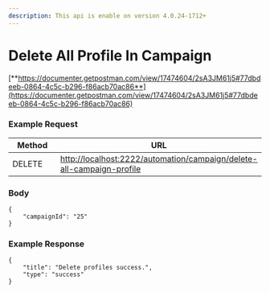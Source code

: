 ```yaml
---
description: This api is enable on version 4.0.24-1712+
---
```


# Delete All Profile In Campaign

[**https://documenter.getpostman.com/view/17474604/2sA3JM61j5#77dbdeeb-0864-4c5c-b296-f86acb70ac86**](https://documenter.getpostman.com/view/17474604/2sA3JM61j5#77dbdeeb-0864-4c5c-b296-f86acb70ac86)

### **Example Request** <a href="#example-request-1" id="example-request-1"></a>

<table><thead><tr><th width="145">Method</th><th>URL</th></tr></thead><tbody><tr><td>DELETE</td><td><a href="http://localhost:2222/automation/campaign/delete-all-campaign-profile">http://localhost:2222/automation/campaign/delete-all-campaign-profile</a></td></tr></tbody></table>

### Body <a href="#params" id="params"></a>

```
{
    "campaignId": "25"
}
```

### **Example Response** <a href="#id-3.-example-response" id="id-3.-example-response"></a>

```
{
    "title": "Delete profiles success.",
    "type": "success"
}
```
